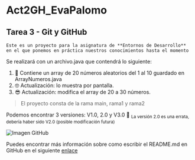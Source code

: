 # Act2GH_EvaPalomo
## Tarea 3 - Git y GitHub 
```
Este es un proyecto para la asignatura de **Entornos de Desarrollo** en el que ponemos en práctica nuestros conocimientos hasta el momento
```
Se realizará con un archivo.java que contendrá lo siguiente:

1. :slightly_smiling_face: Contiene un array de 20 números aleatorios del 1 al 10 guardado en ArrayNumeros.java
2. :nerd_face: Actualización: lo muestra por pantalla.
3. :sunglasses: Actualización: modifica el array de 20 a 30 números.

> El proyecto consta de la rama main, rama1 y rama2 

Podemos encontrar 3 versiones: V1.0, 2.0 y V3.0 :dizzy:
<sub>La versión 2.0 es una errata, debería haber sido V2.0 (posible modificación futura)</sub>



![Imagen GitHub](https://marketing4ecommerce.net/wp-content/uploads/2018/06/GitHub-logo-2-imagen.jpg)

Puedes encontrar más información sobre como escribir el README.md en GitHub en el siguiente [enlace](https://docs.github.com/es/get-started/writing-on-github/getting-started-with-writing-and-formatting-on-github/about-writing-and-formatting-on-github)
